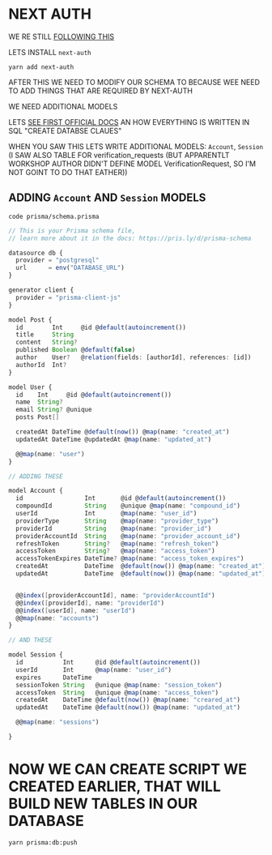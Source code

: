 # NEXT AUTH

WE RE STILL [FOLLOWING THIS](https://vercel.com/guides/nextjs-prisma-postgres#step-5.-set-up-github-authentication-with-nextauth)

LETS INSTALL `next-auth`

```
yarn add next-auth
```

AFTER THIS WE NEED TO MODIFY OUR SCHEMA TO BECAUSE WEE NEED TO ADD THINGS THAT ARE REQUIRED BY NEXT-AUTH

WE NEED ADDITIONAL MODELS

LETS [SEE FIRST OFFICIAL DOCS](https://next-auth.js.org/adapters/typeorm/postgres) AN HOW EVERYTHING IS WRITTEN IN SQL "CREATE DATABSE CLAUES"

WHEN YOU SAW THIS LETS WRITE ADDITIONAL MODELS: `Account`, `Session` (I SAW ALSO TABLE FOR verification_requests (BUT APPARENTLT WORKSHOP AUTHOR DIDN'T DEFINE MODEL VerificationRequest, SO I'M NOT GOINT TO DO THAT EATHER))

## ADDING `Account` AND `Session` MODELS

```
code prisma/schema.prisma
```

```ts
// This is your Prisma schema file,
// learn more about it in the docs: https://pris.ly/d/prisma-schema

datasource db {
  provider = "postgresql"
  url      = env("DATABASE_URL")
}

generator client {
  provider = "prisma-client-js"
}

model Post {
  id        Int     @id @default(autoincrement())
  title     String
  content   String?
  published Boolean @default(false)
  author    User?   @relation(fields: [authorId], references: [id])
  authorId  Int?
}

model User {
  id    Int     @id @default(autoincrement())
  name  String?
  email String? @unique
  posts Post[]

  createdAt DateTime @default(now()) @map(name: "created_at")
  updatedAt DateTime @updatedAt @map(name: "updated_at")

  @@map(name: "user")
}

// ADDING THESE

model Account {
  id                 Int       @id @default(autoincrement())
  compoundId         String    @unique @map(name: "compound_id")
  userId             Int       @map(name: "user_id")
  providerType       String    @map(name: "provider_type")
  providerId         String    @map(name: "provider_id")
  providerAccountId  String    @map(name: "provider_account_id")
  refreshToken       String?   @map(name: "refresh_token")
  accessToken        String?   @map(name: "access_token")
  accessTokenExpires DateTime? @map(name: "access_token_expires")
  createdAt          DateTime  @default(now()) @map(name: "created_at")
  updatedAt          DateTime  @default(now()) @map(name: "updated_at")


  @@index([providerAccountId], name: "providerAccountId")
  @@index([providerId], name: "providerId")
  @@index([userId], name: "userId")
  @@map(name: "accounts")
}

// AND THESE

model Session {
  id           Int      @id @default(autoincrement())
  userId       Int      @map(name: "user_id")
  expires      DateTime
  sessionToken String   @unique @map(name: "session_token")
  accessToken  String   @unique @map(name: "access_token")
  createdAt    DateTime @default(now()) @map(name: "creared_at")
  updatedAt    DateTime @default(now()) @map(name: "updated_at")

  @@map(name: "sessions")

}

```

# NOW WE CAN CREATE SCRIPT WE CREATED EARLIER, THAT WILL BUILD NEW TABLES IN OUR DATABASE

```
yarn prisma:db:push
```


